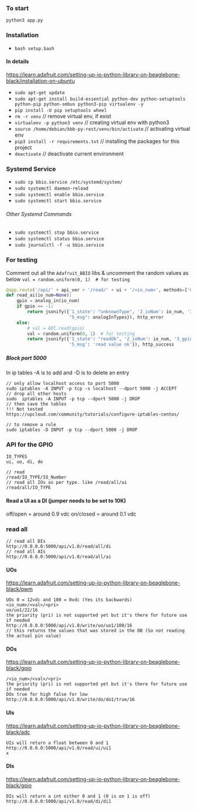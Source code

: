 ### To start
```
python3 app.py 
```

### Installation

- `bash setup.bash`

#### In details

https://learn.adafruit.com/setting-up-io-python-library-on-beaglebone-black/installation-on-ubuntu

- `sudo apt-get update`
- `sudo apt-get install build-essential python-dev python-setuptools python-pip python-smbus python3-pip virtualenv -y`
- `pip install -U pip setuptools wheel`
- `rm -r venv` // remove virtual env, if exist
- `virtualenv -p python3 venv` // creating virtual env with python3
- `source /home/debian/bbb-py-rest/venv/bin/activate` // activating virtual env
- `pip3 install -r requirements.txt` // installing the packages for this project
- `deactivate` // deactivate current environment

### Systemd Service

- `sudo cp bbio.service /etc/systemd/system/`
- `sudo systemctl daemon-reload`
- `sudo systemctl enable bbio.service`
- `sudo systemctl start bbio.service`

###### Other Systemd Commands

- `sudo systemctl stop bbio.service`
- `sudo systemctl status bbio.service`
- `sudo journalctl -f -u bbio.service`

### For testing

Comment out all the `Adafruit_BBIO` libs 
& uncomment the random values as below ``val = random.uniform(0, 1)  # for testing``

```python
@app.route('/api/' + api_ver + '/read/' + ui + '/<io_num>', methods=['GET'])
def read_ai(io_num=None):
    gpio = analog_in(io_num)
    if gpio == -1:
        return jsonify({'1_state': "unknownType", '2_ioNum': io_num, '3_gpio': gpio, '4_val': 'null',
                        "5_msg": analogInTypes}), http_error
    else:
        # val = ADC.read(gpio)
        val = random.uniform(0, 1)  # for testing
        return jsonify({'1_state': "readOk", '2_ioNum': io_num, '3_gpio': gpio, '4_val': val,
                        '5_msg': 'read value ok'}), http_success
```

##### Block port 5000

In ip tables -A is to add and -D is to delete an entry

```
// only allow localhost access to port 5000
sudo iptables -A INPUT -p tcp -s localhost --dport 5000 -j ACCEPT
// drop all other hosts
sudo  iptables -A INPUT -p tcp --dport 5000 -j DROP
// then save the tables
!!! Not tested
https://upcloud.com/community/tutorials/configure-iptables-centos/

// to remove a rule
sudo iptables -D INPUT -p tcp --dport 5000 -j DROP

```


### API for the GPIO

```
IO_TYPES
ui, uo, di, do

// read 
/read/IO_TYPE/IO_Number
// read all IOs as per type. like /read/all/ui
/read/all/IO_TYPE

```

#### Read a UI as a DI (jumper needs to be set to 10K)
off/open = around 0.9 vdc
on/closed = around 0.1 vdc


### read all
```
// read all DIs
http://0.0.0.0:5000/api/v1.0/read/all/di
// read all AIs
http://0.0.0.0:5000/api/v1.0/read/all/ai
```

#### UOs
https://learn.adafruit.com/setting-up-io-python-library-on-beaglebone-black/pwm

```
UOs 0 = 12vdc and 100 = 0vdc (Yes its backwards)
<io_num>/<val>/<pri>
uo/uo1/22/16
the priority (pri) is not supported yet but it's there for future use if needed
http://0.0.0.0:5000/api/v1.0/write/uo/uo1/100/16
// this returns the values that was stored in the DB (So not reading the actual pin value)
```

#### DOs
https://learn.adafruit.com/setting-up-io-python-library-on-beaglebone-black/gpio

```
/<io_num>/<val>/<pri>
the priority (pri) is not supported yet but it's there for future use if needed
DOs true for high false for low
http://0.0.0.0:5000/api/v1.0/write/do/do1/true/16
```

#### UIs
https://learn.adafruit.com/setting-up-io-python-library-on-beaglebone-black/adc

```
UIs will return a float between 0 and 1
http://0.0.0.0:5000/api/v1.0/read/ui/ui1
x
```

#### DIs
https://learn.adafruit.com/setting-up-io-python-library-on-beaglebone-black/gpio

```
DIs will return a int either 0 and 1 (0 is on 1 is off)
http://0.0.0.0:5000/api/v1.0/read/di/di1
```
